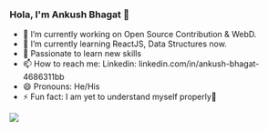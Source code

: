 ### Hola, I'm Ankush Bhagat 👋


- 🔭 I’m currently working on Open Source Contribution & WebD.
- 🌱 I’m currently learning ReactJS, Data Structures now.
- 💬 Passionate to learn new skills
- 📫 How to reach me: Linkedin: linkedin.com/in/ankush-bhagat-4686311bb
- 😄 Pronouns: He/His
- ⚡ Fun fact: I am yet to understand myself properly🤣

<img src="https://github-readme-stats.vercel.app/api?username=ankushbhagat124&&show_icons=true&title_color=ffffff&icon_color=bb2acf&text_color=daf7dc&bg_color=151515">
